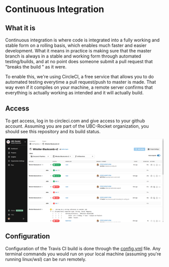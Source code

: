 # Continuous Integration

## What it is

Continuous integration is where code is integrated into a fully working and stable form on a rolling basis, which enables much faster and easier development. What it means in practice is making sure that the master branch is always in a stable and working form through automated testing/builds, and at no point does someone submit a pull request that "breaks the build " as it were. 

To enable this, we're using CircleCI, a free service that allows you to do automated testing everytime a pull request/push to master is made. That way even if it compiles on your machine, a remote server confirms that everything is actually working as intended and it will actually build. 

## Access

To get access, log in to circleci.com and give access to your github account. Assuming you are part of the UBC-Rocket organization, you should see this repository and its build status. 

![](./images/circleci-ui.png)

## Configuration

Configuration of the Travis CI build is done through the [config.yml](../.circleci/config.yml) file. Any terminal commands you would run on your local machine (assuming you're running linux/wsl) can be run remotely. 
